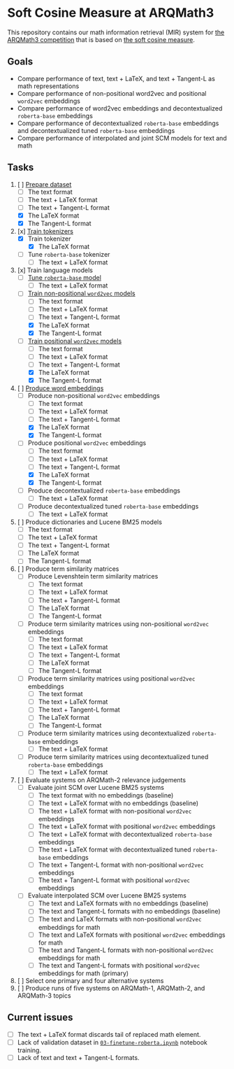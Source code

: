 # Soft Cosine Measure at ARQMath3

This repository contains our math information retrieval (MIR) system for
[the ARQMath3 competition][1] that is based on [the soft cosine measure][2].

 [1]: https://www.cs.rit.edu/~dprl/ARQMath/
 [2]: https://radimrehurek.com/gensim/auto_examples/tutorials/run_scm.html

## Goals

- Compare performance of text, text + LaTeX, and text + Tangent-L as math representations
- Compare performance of non-positional word2vec and positional `word2vec` embeddings
- Compare performance of word2vec embeddings and decontextualized `roberta-base` embeddings
- Compare performance of decontextualized `roberta-base` embeddings and decontextualized tuned `roberta-base` embeddings
- Compare performance of interpolated and joint SCM models for text and math

## Tasks

1. [ ] [Prepare dataset][3]
    - [ ] The text format
    - [ ] The text + LaTeX format
    - [ ] The text + Tangent-L format
    - [x] The LaTeX format
    - [x] The Tangent-L format
2. [x] [Train tokenizers][6]
    - [x] Train tokenizer
        - [x] The LaTeX format
    - [ ] Tune `roberta-base` tokenizer
        - [ ] The text + LaTeX format
3. [x] Train language models
    - [ ] [Tune `roberta-base` model][7]
        - [ ] The text + LaTeX format
    - [ ] [Train non-positional `word2vec` models][8]
        - [ ] The text format
        - [ ] The text + LaTeX format
        - [ ] The text + Tangent-L format
        - [x] The LaTeX format
        - [x] The Tangent-L format
    - [ ] [Train positional `word2vec` models][8]
        - [ ] The text format
        - [ ] The text + LaTeX format
        - [ ] The text + Tangent-L format
        - [x] The LaTeX format
        - [x] The Tangent-L format
4. [ ] [Produce word embeddings][5]
    - [ ] Produce non-positional `word2vec` embeddings
        - [ ] The text format
        - [ ] The text + LaTeX format
        - [ ] The text + Tangent-L format
        - [x] The LaTeX format
        - [x] The Tangent-L format
    - [ ] Produce positional `word2vec` embeddings
        - [ ] The text format
        - [ ] The text + LaTeX format
        - [ ] The text + Tangent-L format
        - [x] The LaTeX format
        - [x] The Tangent-L format
    - [ ] Produce decontextualized `roberta-base` embeddings
      <!-- See https://github.com/MIR-MU/regemt/blob/main/embedder.py -->
        - [ ] The text + LaTeX format
    - [ ] Produce decontextualized tuned `roberta-base` embeddings
        - [ ] The text + LaTeX format
5. [ ] Produce dictionaries and Lucene BM25 models
   <!-- See mir:/mnt/storage/2022-04-05-introduction-to-information-retrieval/ARQMath 2021 lab/ARQMath solution by Vítek Novotný (0.424 nDCG') -->
   <!-- See https://drive.google.com/file/d/1T06JUueKi0fZpyRNjspjfqGRda0T6iAp/view -->
    - [ ] The text format
    - [ ] The text + LaTeX format
    - [ ] The text + Tangent-L format
    - [ ] The LaTeX format
    - [ ] The Tangent-L format
6. [ ] Produce term similarity matrices
   <!-- See mir:scm-demo-for-radim-rehurek/ -->
    - [ ] Produce Levenshtein term similarity matrices
        - [ ] The text format
        - [ ] The text + LaTeX format
        - [ ] The text + Tangent-L format
        - [ ] The LaTeX format
        - [ ] The Tangent-L format
    - [ ] Produce term similarity matrices using non-positional `word2vec` embeddings
        - [ ] The text format
        - [ ] The text + LaTeX format
        - [ ] The text + Tangent-L format
        - [ ] The LaTeX format
        - [ ] The Tangent-L format
    - [ ] Produce term similarity matrices using positional `word2vec` embeddings
        - [ ] The text format
        - [ ] The text + LaTeX format
        - [ ] The text + Tangent-L format
        - [ ] The LaTeX format
        - [ ] The Tangent-L format
    - [ ] Produce term similarity matrices using decontextualized `roberta-base` embeddings
        - [ ] The text + LaTeX format
    - [ ] Produce term similarity matrices using decontextualized tuned `roberta-base` embeddings
        - [ ] The text + LaTeX format
7. [ ] Evaluate systems on ARQMath-2 relevance judgements
   <!-- See mir:/mnt/storage/2022-04-05-introduction-to-information-retrieval/ARQMath 2021 lab/ARQMath solution by Vítek Novotný (0.424 nDCG') -->
    - [ ] Evaluate joint SCM over Lucene BM25 systems
        - [ ] The text format with no embeddings (baseline)
        - [ ] The text + LaTeX format with no embeddings (baseline)
        - [ ] The text + LaTeX format with non-positional `word2vec` embeddings
        - [ ] The text + LaTeX format with positional `word2vec` embeddings
        - [ ] The text + LaTeX format with decontextualized `roberta-base` embeddings
        - [ ] The text + LaTeX format with decontextualized tuned `roberta-base` embeddings
        - [ ] The text + Tangent-L format with non-positional `word2vec` embeddings
        - [ ] The text + Tangent-L format with positional `word2vec` embeddings
    - [ ] Evaluate interpolated SCM over Lucene BM25 systems
        - [ ] The text and LaTeX formats with no embeddings (baseline)
        - [ ] The text and Tangent-L formats with no embeddings (baseline)
        - [ ] The text and LaTeX formats with non-positional `word2vec` embeddings for math
        - [ ] The text and LaTeX formats with positional `word2vec` embeddings for math
        - [ ] The text and Tangent-L formats with non-positional `word2vec` embeddings for math
        - [ ] The text and Tangent-L formats with positional `word2vec` embeddings for math (primary)
8. [ ] Select one primary and four alternative systems
9. [ ] Produce runs of five systems on ARQMath-1, ARQMath-2, and ARQMath-3 topics

## Current issues

- [ ] The text + LaTeX format discards tail of replaced math element.
- [ ] Lack of validation dataset in [`03-finetune-roberta.ipynb`][7] notebook training.
- [ ] Lack of text and text + Tangent-L formats.

 [3]: 01-prepare-dataset.ipynb
 [5]: 05-produce-word-embeddings.ipynb
 [6]: 02-train-tokenizers.ipynb
 [7]: 03-finetune-roberta.ipynb
 [8]: 04-train-word2vec.ipynb

